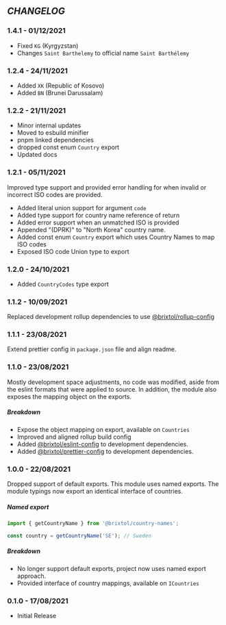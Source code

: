 ## _CHANGELOG_

### 1.4.1 - 01/12/2021

- Fixed `KG` (Kyrgyzstan)
- Changes `Saint Barthelemy` to official name `Saint Barthélemy`

### 1.2.4 - 24/11/2021

- Added `XK` (Republic of Kosovo)
- Added `BN` (Brunei Darussalam)

### 1.2.2 - 21/11/2021

- Minor internal updates
- Moved to esbuild minifier
- pnpm linked dependencies
- dropped const enum `Country` export
- Updated docs

### 1.2.1 - 05/11/2021

Improved type support and provided error handling for when invalid or incorrect ISO codes are provided.

- Added literal union support for argument `code`
- Added type support for country name reference of return
- Added error support when an unmatched ISO is provided
- Appended "(DPRK)" to "North Korea" country name.
- Added const enum `Country` export which uses Country Names to map ISO codes
- Exposed ISO code Union type to export

### 1.2.0 - 24/10/2021

- Added `CountryCodes` type export

### 1.1.2 - 10/09/2021

Replaced development rollup dependencies to use [@brixtol/rollup-config](https://github.com/BRIXTOL/rollup-config)

### 1.1.1 - 23/08/2021

Extend prettier config in `package.json` file and align readme.

### 1.1.0 - 23/08/2021

Mostly development space adjustments, no code was modified, aside from the eslint formats that were applied to source. In addition, the module also exposes the mapping object on the exports.

##### Breakdown

- Expose the object mapping on export, available on `Countries`
- Improved and aligned rollup build config
- Added [@brixtol/eslint-config](https://github.com/BRIXTOL/eslint-config) to development dependencies.
- Added [@brixtol/prettier-config](https://github.com/BRIXTOL/prettier-config) to development dependencies.

### 1.0.0 - 22/08/2021

Dropped support of default exports. This module uses named exports. The module typings now export an identical interface of countries.

##### Named export

```js
import { getCountryName } from '@brixtol/country-names';

const country = getCountryName('SE'); // Sweden
```

##### Breakdown

- No longer support default exports, project now uses named export approach.
- Provided interface of country mappings, available on `ICountries`

### 0.1.0 - 17/08/2021

- Initial Release
